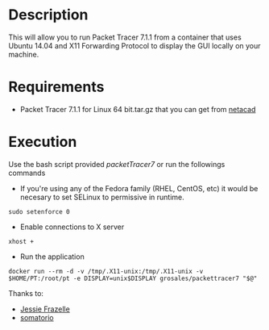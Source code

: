 # Description

This will allow you to run Packet Tracer 7.1.1 from a container that uses Ubuntu 14.04 and X11 Forwarding Protocol to display the GUI locally on your machine.

# Requirements
* Packet Tracer 7.1.1 for Linux 64 bit.tar.gz that you can get from [netacad](https://www.netacad.com/courses/packet-tracer)

# Execution

Use the bash script provided *packetTracer7* or run the followings commands

* If you're using any of the Fedora family (RHEL, CentOS, etc) it would be necesary to set SELinux to permissive in runtime.
```
sudo setenforce 0
```

* Enable connections to X server
```
xhost +
```

* Run the application
```
docker run --rm -d -v /tmp/.X11-unix:/tmp/.X11-unix -v $HOME/PT:/root/pt -e DISPLAY=unix$DISPLAY grosales/packettracer7 "$@"
```


Thanks to:

* [Jessie Frazelle](https://blog.jessfraz.com/)
* [somatorio](https://github.com/somatorio/docker-packet-tracer)
